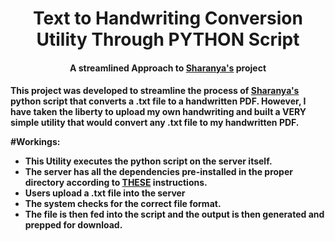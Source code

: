 <h1 align="center"> Text to Handwriting Conversion Utility Through <b>PYTHON</b> Script </h1>
<h4 align="center"> A streamlined Approach to <a href="https://github.com/sharanya02/Text-file-to-handwritten-pdf-file"> Sharanya's</a> project<h4>
  
  <p>
  This project was developed to streamline the process of <a href="https://github.com/sharanya02/Text-file-to-handwritten-pdf-file"> Sharanya's</a> python script that converts a .txt file to a handwritten PDF. However, I have taken the liberty to upload my own handwriting and built a VERY simple utility that would convert any .txt file to my handwritten PDF.
 
  </p>
  
  #Workings:
  - This Utility executes the python script on the server itself.
  - The server has all the dependencies pre-installed in the proper directory according to  <a href="https://github.com/sharanya02/Text-file-to-handwritten-pdf-file/blob/master/README.md"> THESE</a> instructions.
  - Users upload a .txt file into the server
  - The system checks for the correct file format.
  - The file is then fed into the script and the output is then generated and prepped for download.
